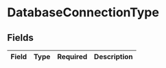 # DatabaseConnectionType


## Fields

| Field       | Type        | Required    | Description |
| ----------- | ----------- | ----------- | ----------- |